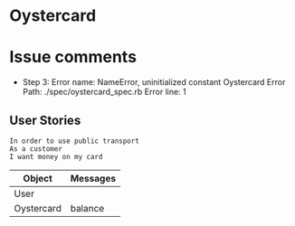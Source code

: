 # Oystercard

# Issue comments

- Step 3: 
Error name: NameError, uninitialized constant Oystercard
Error Path: ./spec/oystercard_spec.rb
Error line: 1

## User Stories
```
In order to use public transport
As a customer
I want money on my card
```

| Object | Messages |
| ------ | -------- |
| User   |          |
| Oystercard | balance |